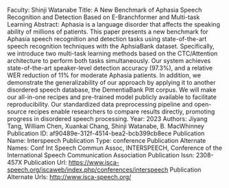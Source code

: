 Faculty: Shinji Watanabe
Title: A New Benchmark of Aphasia Speech Recognition and Detection Based on E-Branchformer and Multi-task Learning
Abstract: Aphasia is a language disorder that affects the speaking ability of millions of patients. This paper presents a new benchmark for Aphasia speech recognition and detection tasks using state-of-the-art speech recognition techniques with the AphsiaBank dataset. Specifically, we introduce two multi-task learning methods based on the CTC/Attention architecture to perform both tasks simultaneously. Our system achieves state-of-the-art speaker-level detection accuracy (97.3%), and a relative WER reduction of 11% for moderate Aphasia patients. In addition, we demonstrate the generalizability of our approach by applying it to another disordered speech database, the DementiaBank Pitt corpus. We will make our all-in-one recipes and pre-trained model publicly available to facilitate reproducibility. Our standardized data preprocessing pipeline and open-source recipes enable researchers to compare results directly, promoting progress in disordered speech processing.
Year: 2023
Authors: Jiyang Tang, William Chen, Xuankai Chang, Shinji Watanabe, B. MacWhinney
Publication ID: af90489e-312f-4514-bea2-bcb399cb8ece
Publication Name: Interspeech
Publication Type: conference
Publication Alternate Names: Conf Int Speech Commun Assoc, INTERSPEECH, Conference of the International Speech Communication Association
Publication Issn: 2308-457X
Publication Url: https://www.isca-speech.org/iscaweb/index.php/conferences/interspeech
Publication Alternate Urls: http://www.isca-speech.org/
